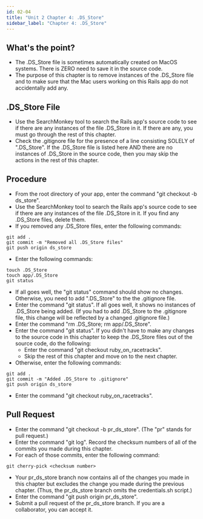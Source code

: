 ```yaml
---
id: 02-04
title: "Unit 2 Chapter 4: .DS_Store"
sidebar_label: "Chapter 4: .DS_Store"
---
```


## What's the point?
* The .DS_Store file is sometimes automatically created on MacOS systems.  There is ZERO need to save it in the source code.
* The purpose of this chapter is to remove instances of the .DS_Store file and to make sure that the Mac users working on this Rails app do not accidentally add any.

## .DS_Store File
* Use the SearchMonkey tool to search the Rails app's source code to see if there are any instances of the file .DS_Store in it.  If there are any, you must go through the rest of this chapter.
* Check the .gitignore file for the presence of a line consisting SOLELY of ".DS_Store".  If the .DS_Store file is listed here AND there are no instances of .DS_Store in the source code, then you may skip the actions in the rest of this chapter.

## Procedure
* From the root directory of your app, enter the command "git checkout -b ds_store".
* Use the SearchMonkey tool to search the Rails app's source code to see if there are any instances of the file .DS_Store in it.  If you find any .DS_Store files, delete them.
* If you removed any .DS_Store files, enter the following commands:
```
git add .
git commit -m "Removed all .DS_Store files"
git push origin ds_store
```
* Enter the following commands:
```
touch .DS_Store
touch app/.DS_Store
git status
```
* If all goes well, the "git status" command should show no changes.  Otherwise, you need to add ".DS_Store" to the the .gitignore file.
* Enter the command "git status".  If all goes well, it shows no instances of .DS_Store being added.  (If you had to add .DS_Store to the .gitignore file, this change will be reflected by a changed .gitignore file.)
* Enter the command "rm .DS_Store; rm app/.DS_Store".
* Enter the command "git status".  If you didn't have to make any changes to the source code in this chapter to keep the .DS_Store files out of the source code, do the following:
  * Enter the command "git checkout ruby_on_racetracks".
  * Skip the rest of this chapter and move on to the next chapter.
* Otherwise, enter the following commands:
```
git add .
git commit -m "Added .DS_Store to .gitignore"
git push origin ds_store
```
* Enter the command "git checkout ruby_on_racetracks".

## Pull Request
* Enter the command "git checkout -b pr_ds_store".  (The "pr" stands for pull request.)
* Enter the command "git log".  Record the checksum numbers of all of the commits you made during this chapter.
* For each of those commits, enter the following command:
```
git cherry-pick <checksum number>
```
* Your pr_ds_store branch now contains all of the changes you made in this chapter but excludes the change you made during the previous chapter.  (Thus, the pr_ds_store branch omits the credentials.sh script.)
* Enter the command "git push origin pr_ds_store".
* Submit a pull request of the pr_ds_store branch.  If you are a collaborator, you can accept it.
